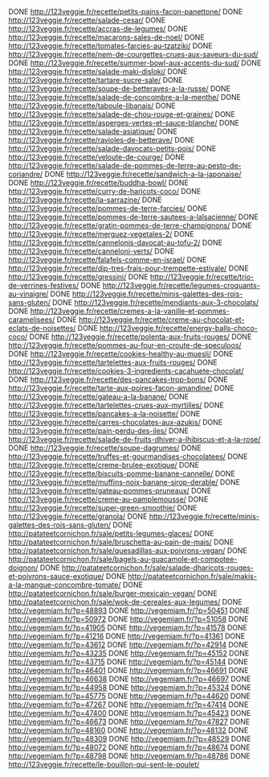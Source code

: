 DONE http://123veggie.fr/recette/petits-pains-facon-panettone/
DONE http://123veggie.fr/recette/salade-cesar/
DONE http://123veggie.fr/recette/accras-de-legumes/
DONE http://123veggie.fr/recette/macarons-sales-de-noel/
DONE http://123veggie.fr/recette/tomates-farcies-au-tzatziki/
DONE http://123veggie.fr/recette/nem-de-courgettes-crues-aux-saveurs-du-sud/
DONE http://123veggie.fr/recette/summer-bowl-aux-accents-du-sud/
DONE http://123veggie.fr/recette/salade-maki-disloki/
DONE http://123veggie.fr/recette/tartare-sucre-sale/
DONE http://123veggie.fr/recette/soupe-de-betteraves-a-la-russe/
DONE http://123veggie.fr/recette/salade-de-concombre-a-la-menthe/
DONE http://123veggie.fr/recette/taboule-libanais/
DONE http://123veggie.fr/recette/salade-de-chou-rouge-et-graines/
DONE http://123veggie.fr/recette/asperges-vertes-et-sauce-blanche/
DONE http://123veggie.fr/recette/salade-asiatique/
DONE http://123veggie.fr/recette/ravioles-de-betterave/
DONE http://123veggie.fr/recette/salade-davocats-petits-pois/
DONE http://123veggie.fr/recette/veloute-de-courge/
DONE http://123veggie.fr/recette/salade-de-pommes-de-terre-au-pesto-de-coriandre/
DONE http://123veggie.fr/recette/sandwich-a-la-japonaise/
DONE http://123veggie.fr/recette/buddha-bowl/
DONE http://123veggie.fr/recette/curry-de-haricots-coco/
DONE http://123veggie.fr/recette/la-sarrazine/
DONE http://123veggie.fr/recette/pommes-de-terre-farcies/
DONE http://123veggie.fr/recette/pommes-de-terre-sautees-a-lalsacienne/
DONE http://123veggie.fr/recette/gratin-pommes-de-terre-champignons/
DONE http://123veggie.fr/recette/merguez-vegetales-2/
DONE http://123veggie.fr/recette/cannelonis-davocat-au-tofu-2/
DONE http://123veggie.fr/recette/canneloni-verts/
DONE http://123veggie.fr/recette/falafels-comme-en-israel/
DONE http://123veggie.fr/recette/dip-tres-frais-pour-trempette-estivale/
DONE http://123veggie.fr/recette/gressini/
DONE http://123veggie.fr/recette/trio-de-verrines-festives/
DONE http://123veggie.fr/recette/legumes-croquants-au-vinaigre/
DONE http://123veggie.fr/recette/minis-galettes-des-rois-sans-gluten/
DONE http://123veggie.fr/recette/mendiants-aux-3-chocolats/
DONE http://123veggie.fr/recette/cremes-a-la-vanille-et-pommes-caramelisees/
DONE http://123veggie.fr/recette/creme-au-chocolat-et-eclats-de-noisettes/
DONE http://123veggie.fr/recette/energy-balls-choco-coco/
DONE http://123veggie.fr/recette/polenta-aux-fruits-rouges/
DONE http://123veggie.fr/recette/pommes-au-four-en-croute-de-speculoos/
DONE http://123veggie.fr/recette/cookies-healthy-au-muesli/
DONE http://123veggie.fr/recette/tartelettes-aux-fruits-rouges/
DONE http://123veggie.fr/recette/cookies-3-ingredients-cacahuete-chocolat/
DONE http://123veggie.fr/recette/des-pancakes-trop-bons/
DONE http://123veggie.fr/recette/tarte-aux-poires-facon-amandine/
DONE http://123veggie.fr/recette/gateau-a-la-banane/
DONE http://123veggie.fr/recette/tartelettes-crues-aux-myrtilles/
DONE http://123veggie.fr/recette/pancakes-a-la-noisette/
DONE http://123veggie.fr/recette/carres-chocolates-aux-azukis/
DONE http://123veggie.fr/recette/pain-perdu-des-iles/
DONE http://123veggie.fr/recette/salade-de-fruits-dhiver-a-lhibiscus-et-a-la-rose/
DONE http://123veggie.fr/recette/soupe-dagrumes/
DONE http://123veggie.fr/recette/truffes-et-gourmandises-chocolatees/
DONE http://123veggie.fr/recette/creme-brulee-exotique/
DONE http://123veggie.fr/recette/biscuits-pomme-banane-cannelle/
DONE http://123veggie.fr/recette/muffins-noix-banane-sirop-derable/
DONE http://123veggie.fr/recette/gateau-pommes-pruneaux/
DONE http://123veggie.fr/recette/creme-au-pamplemousse/
DONE http://123veggie.fr/recette/super-green-smoothie/
DONE http://123veggie.fr/recette/granola/
DONE http://123veggie.fr/recette/minis-galettes-des-rois-sans-gluten/
DONE http://patateetcornichon.fr/sale/petits-legumes-glaces/
DONE http://patateetcornichon.fr/sale/bruschetta-au-pain-de-mais/
DONE http://patateetcornichon.fr/sale/quesadillas-aux-poivrons-vegan/
DONE http://patateetcornichon.fr/sale/bagels-au-guacamole-et-compotee-doignon/
DONE http://patateetcornichon.fr/sale/salade-dharicots-rouges-et-poivrons-sauce-exotique/
DONE http://patateetcornichon.fr/sale/makis-a-la-mangue-concombre-tomate/
DONE http://patateetcornichon.fr/sale/burger-mexicain-vegan/
DONE http://patateetcornichon.fr/sale/wok-de-cereales-aux-legumes/
DONE http://vegemiam.fr/?p=48893
DONE http://vegemiam.fr/?p=50451
DONE http://vegemiam.fr/?p=50972
DONE http://vegemiam.fr/?p=51058
DONE http://vegemiam.fr/?p=41905
DONE http://vegemiam.fr/?p=41578
DONE http://vegemiam.fr/?p=41216
DONE http://vegemiam.fr/?p=41361
DONE http://vegemiam.fr/?p=43612
DONE http://vegemiam.fr/?p=42914
DONE http://vegemiam.fr/?p=43235
DONE http://vegemiam.fr/?p=45152
DONE http://vegemiam.fr/?p=43715
DONE http://vegemiam.fr/?p=45144
DONE http://vegemiam.fr/?p=46401
DONE http://vegemiam.fr/?p=46691
DONE http://vegemiam.fr/?p=46638
DONE http://vegemiam.fr/?p=46697
DONE http://vegemiam.fr/?p=44958
DONE http://vegemiam.fr/?p=45324
DONE http://vegemiam.fr/?p=45775
DONE http://vegemiam.fr/?p=44620
DONE http://vegemiam.fr/?p=47267
DONE http://vegemiam.fr/?p=47414
DONE http://vegemiam.fr/?p=47400
DONE http://vegemiam.fr/?p=45423
DONE http://vegemiam.fr/?p=46673
DONE http://vegemiam.fr/?p=47827
DONE http://vegemiam.fr/?p=48160
DONE http://vegemiam.fr/?p=48132
DONE http://vegemiam.fr/?p=48309
DONE http://vegemiam.fr/?p=48529
DONE http://vegemiam.fr/?p=48072
DONE http://vegemiam.fr/?p=48674
DONE http://vegemiam.fr/?p=48798
DONE http://vegemiam.fr/?p=48786
DONE http://123veggie.fr/recette/le-bouillon-qui-sent-le-poulet/
